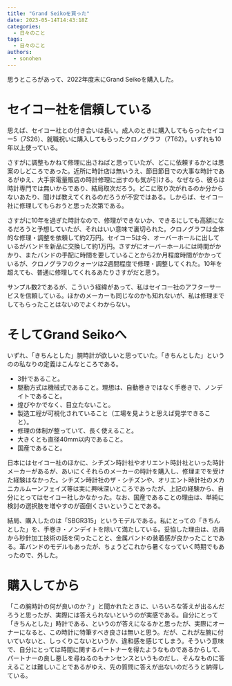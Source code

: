 ```yaml
---
title: "Grand Seikoを買った"
date: 2023-05-14T14:43:18Z
categories:
  - 日々のこと
tags:
  - 日々のこと
authors:
  - sonohen
---
```


思うところがあって、2022年度末にGrand Seikoを購入した。

<!--more-->

# セイコー社を信頼している

思えば、セイコー社との付き合いは長い。成人のときに購入してもらったセイコー5（7S26）、就職祝いに購入してもらったクロノグラフ（7T62）。いずれも10年以上使っている。

さすがに調整もかねて修理に出さねばと思っていたが、どこに依頼するかとは思案のしどころであった。近所に時計店は無いうえ、節目節目での大事な時計であるがゆえ、大手家電量販店の時計修理に出すのも気が引ける。なぜなら、彼らは時計専門では無いからであり、結局取次だろう。どこに取り次がれるのか分からないあたり、聞けば教えてくれるのだろうが不安ではある。しからば、セイコー社に修理してもらおうと思った次第である。

さすがに10年を過ぎた時計なので、修理ができないか、できるにしても高額になるだろうと予想していたが、それはいい意味で裏切られた。クロノグラフは全体的な修理・調整を依頼して約2万円。セイコー5は今、オーバーホールに出しているがバンドを新品に交換して約1万円。さすがにオーバーホールには時間がかかり、またバンドの手配に時間を要していることから2か月程度時間がかかっているが、クロノグラフのクォーツは2週間程度で修理・調整してくれた。10年を超えても、普通に修理してくれるあたりさすがだと思う。

サンプル数2であるが、こういう経緯があって、私はセイコー社のアフターサービスを信頼している。ほかのメーカーも同じなのかも知れないが、私は修理までしてもらったことはないのでよくわからない。

# そしてGrand Seikoへ

いずれ、「きちんとした」腕時計が欲しいと思っていた。「きちんとした」というのの私なりの定義はこんなところである。

- 3針であること。
- 駆動方式は機械式であること。理想は、自動巻きではなく手巻きで、ノンデイトであること。
- 煌びやかでなく、目立たないこと。
- 製造工程が可視化されていること（工場を見ようと思えば見学できること）。
- 修理の体制が整っていて、長く使えること。
- 大きくとも直径40mm以内であること。
- 国産であること。

日本にはセイコー社のほかに、シチズン時計社やオリエント時計社といった時計メーカーがあるが、あいにくそれらのメーカーの時計を購入し、修理までを受けた経験はなかった。シチズン時計社のザ・シチズンや、オリエント時計社のメカニカルムーンフェイズ等は実に興味深いところであったが、上記の経験から、自分にとってはセイコー社しかなかった。なお、国産であることの理由は、単純に検討の選択肢を増やすのが面倒くさいということである。

結局、購入したのは「SBGR315」というモデルである。私にとっての「きちんとした」を、手巻き・ノンデイトを除いて満たしている。妥協した理由は、店員から秒針加工技術の話を伺ったことと、金属バンドの装着感が良かったことである。革バンドのモデルもあったが、ちょうどこれから暑くなっていく時期でもあったので、外した。

# 購入してから

「この腕時計の何が良いのか？」と聞かれたときに、いろいろな答えが出るんだろうと思ったが、実際には答えられないというのが実感である。自分にとって「きちんとした」時計である、というのが答えになるかと思ったが、実際にオーナーになると、この時計に特筆すべき良さは無いと思う。だが、これが左腕に付いていないと、しっくりこないというか、違和感を感じてしまう。そういう意味で、自分にとっては時間に関するパートナーを得たようなものであるからして、パートナーの良し悪しを尋ねるのもナンセンスというものだし、そんなものに答えることは難しいことであるがゆえ、先の質問に答えが出ないのだろうと納得している。
